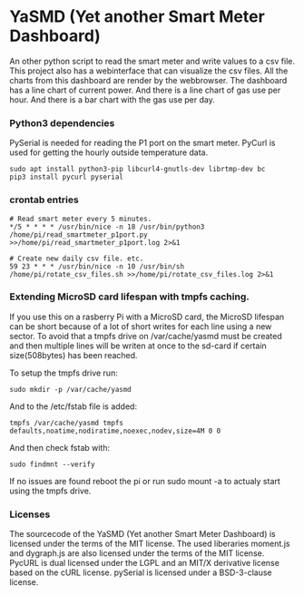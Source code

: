 # YaSMD (Yet another Smart Meter Dashboard)
An other python script to read the smart meter and write
 values to a csv file. This project also has a webinterface that can visualize the csv files.
 All the charts from this dashboard are render by the webbrowser.
 The dashboard has a line chart of current power.
 And there is a line chart of gas use per hour.
 And there is a bar chart with the gas use per day.

### Python3 dependencies
PySerial is needed for reading the P1 port on the smart meter.
PyCurl is used for getting the hourly outside temperature data.
```shell
sudo apt install python3-pip libcurl4-gnutls-dev librtmp-dev bc
pip3 install pycurl pyserial
```

### crontab entries
```shell
# Read smart meter every 5 minutes.
*/5 * * * * /usr/bin/nice -n 18 /usr/bin/python3 /home/pi/read_smartmeter_p1port.py >>/home/pi/read_smartmeter_p1port.log 2>&1

# Create new daily csv file. etc.
59 23 * * * /usr/bin/nice -n 10 /usr/bin/sh /home/pi/rotate_csv_files.sh >>/home/pi/rotate_csv_files.log 2>&1
```

### Extending MicroSD card lifespan with tmpfs caching.
If you use this on a rasberry Pi with a MicroSD card, 
the MicroSD lifespan can be short because of a lot of short writes for each line 
using a new sector. To avoid that a tmpfs drive on /var/cache/yasmd must be created
 and then multiple lines will be writen at once to the sd-card if certain size(508bytes) has been reached.

To setup the tmpfs drive run:
```shell
sudo mkdir -p /var/cache/yasmd
```
And to the /etc/fstab file is added:
```shell
tmpfs /var/cache/yasmd tmpfs defaults,noatime,nodiratime,noexec,nodev,size=4M 0 0
```

And then check fstab with:
```shell
sudo findmnt --verify
```
If no issues are found reboot the pi or run sudo mount -a to actualy start using the tmpfs drive.


### Licenses
The sourcecode of the YaSMD (Yet another Smart Meter Dashboard) is licensed under the terms of the MIT license.
The used liberaries moment.js and dygraph.js are also licensed under the terms of the MIT license.
PycURL is dual licensed under the LGPL and an MIT/X derivative license based on the cURL license.
pySerial is licensed under a BSD-3-clause license.
